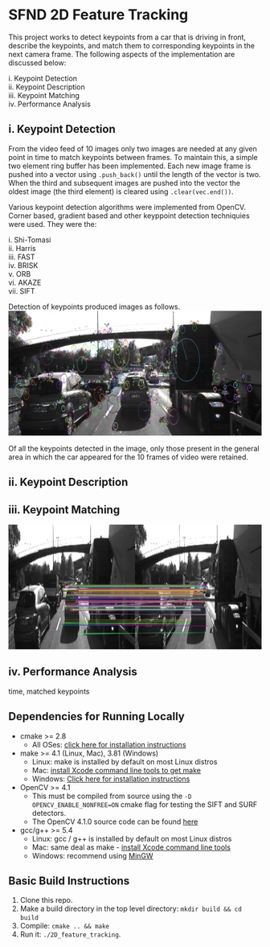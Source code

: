 # SFND 2D Feature Tracking

This project works to detect keypoints from a car that is driving in front, describe the keypoints, and match them to corresponding keypoints in the next camera frame. The following aspects of the implementation are discussed below:

i. Keypoint Detection <br/>
ii. Keypoint Description <br/>
iii. Keypoint Matching <br/>
iv. Performance Analysis <br/>


## i. Keypoint Detection

From the video feed of 10 images only two images are needed at any given point in time to match keypoints between frames. To maintain this, a simple two element ring buffer has been implemented. Each new image frame is pushed into a vector using ```.push_back()``` until the length of the vector is two. When the third and subsequent images are pushed into the vector the oldest image (the third element) is cleared using ```.clear(vec.end())```.

Various keypoint detection algorithms were implemented from OpenCV. Corner based, gradient based and other keyppoint detection techniquies were used. They were the:

i. Shi-Tomasi <br/>
ii. Harris <br/>
iii. FAST <br/>
iv. BRISK <br/>
v. ORB <br/>
vi. AKAZE <br/>
vii. SIFT <br/>


Detection of keypoints produced images as follows. 
<img src="images/keypoints.png" width="820" height="248" />

Of all the keypoints detected in the image, only those present in the general area in which the car appeared for the 10 frames of video were retained.

## ii. Keypoint Description


## iii. Keypoint Matching


<img src="images/keypoints_mapping.png" width="820" height="248" />



## iv. Performance Analysis

time, matched keypoints








## Dependencies for Running Locally
* cmake >= 2.8
  * All OSes: [click here for installation instructions](https://cmake.org/install/)
* make >= 4.1 (Linux, Mac), 3.81 (Windows)
  * Linux: make is installed by default on most Linux distros
  * Mac: [install Xcode command line tools to get make](https://developer.apple.com/xcode/features/)
  * Windows: [Click here for installation instructions](http://gnuwin32.sourceforge.net/packages/make.htm)
* OpenCV >= 4.1
  * This must be compiled from source using the `-D OPENCV_ENABLE_NONFREE=ON` cmake flag for testing the SIFT and SURF detectors.
  * The OpenCV 4.1.0 source code can be found [here](https://github.com/opencv/opencv/tree/4.1.0)
* gcc/g++ >= 5.4
  * Linux: gcc / g++ is installed by default on most Linux distros
  * Mac: same deal as make - [install Xcode command line tools](https://developer.apple.com/xcode/features/)
  * Windows: recommend using [MinGW](http://www.mingw.org/)

## Basic Build Instructions

1. Clone this repo.
2. Make a build directory in the top level directory: `mkdir build && cd build`
3. Compile: `cmake .. && make`
4. Run it: `./2D_feature_tracking`.
